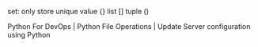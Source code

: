 set: only store unique value {}
list []
tuple ()


Python For DevOps | Python File Operations | Update Server configuration using Python
